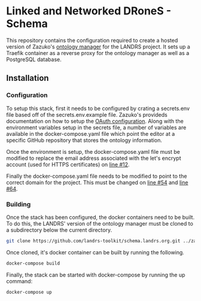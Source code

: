 # Linked and Networked DRoneS - Schema

This repository contains the configuration required to create a hosted version of Zazuko's [ontology manager](https://github.com/zazuko/ontology-manager) for the LANDRS project. It sets up a Traefik container as a reverse proxy for the ontology manager as well as a PostgreSQL database.

## Installation

### Configuration

To setup this stack, first it needs to be configured by crating a secrets.env file based off of the secrets.env.example file. Zazuko's provideds documentation on how to setup the [OAuth configuration](https://zazuko.github.io/ontology-manager/local-development-setup.html). Along with the environment variables setup in the secrets file, a number of variables are available in the docker-compose.yaml file which point the editor at a specific GitHub repository that stores the ontology information.

Once the environment is setup, the docker-compose.yaml file must be modified to replace the email address associated with the let's encrypt account (used for HTTPS certificates) on [line #12](https://github.com/landrs-toolkit/landrs-stack-schema/blob/master/docker-compose.yaml#L11).

Finally the docker-compose.yaml file needs to be modified to point to the correct domain for the project. This must be changed on [line #54](ttps://github.com/landrs-toolkit/landrs-stack-schema/blob/master/docker-compose.yaml#L54) and [line #64](ttps://github.com/landrs-toolkit/landrs-stack-schema/blob/master/docker-compose.yaml#L11).

### Building

Once the stack has been configured, the docker containers need to be built. To do this, the LANDRS' version of the ontology manager must be cloned to a subdirectory below the current directory.

```bash
git clone https://github.com/landrs-toolkit/schema.landrs.org.git ../zazuko
```

Once cloned, it's docker container can be built by running the following.

```bash
docker-compose build
```

Finally, the stack can be started with docker-compose by running the up command:

```bash
docker-compose up
```
